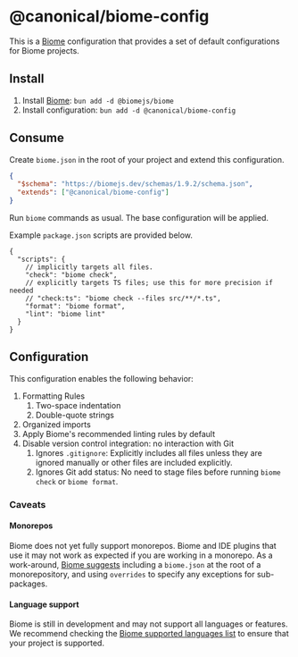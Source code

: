 # @canonical/biome-config

This is a [Biome](https://biomejs.dev/) configuration that provides 
a set of default configurations for Biome projects.

## Install

1. Install [Biome](https://biomejs.dev/): `bun add -d @biomejs/biome`
2. Install configuration: `bun add -d @canonical/biome-config`

## Consume

Create `biome.json` in the root of your project and extend this configuration.

```json
{
  "$schema": "https://biomejs.dev/schemas/1.9.2/schema.json",
  "extends": ["@canonical/biome-config"]
}
```
Run `biome` commands as usual. The base configuration will be applied.

Example `package.json` scripts are provided below.

```jsonc
{
  "scripts": {
    // implicitly targets all files. 
    "check": "biome check",
    // explicitly targets TS files; use this for more precision if needed
    // "check:ts": "biome check --files src/**/*.ts",
    "format": "biome format",
    "lint": "biome lint"
  }
}
```

## Configuration

This configuration enables the following behavior:

1. Formatting Rules
   1. Two-space indentation
   2. Double-quote strings
2. Organized imports
3. Apply Biome's recommended linting rules by default
4. Disable version control integration: no interaction with Git
   1. Ignores `.gitignore`: Explicitly includes all files unless they are ignored manually or other files are included explicitly.
   2. Ignores Git add status: No need to stage files before running `biome check` or `biome format`.
   
### Caveats
#### Monorepos
Biome does not yet fully support monorepos. 
Biome and IDE plugins that use it may not work as expected if you are working in a monorepo.
As a work-around, [Biome suggests](https://biomejs.dev/guides/big-projects/#monorepos) including a `biome.json` at the 
root of a monorepository, and using `overrides` to specify any exceptions for sub-packages.

#### Language support
Biome is still in development and may not support all languages or features.
We recommend checking the [Biome supported languages list](https://biomejs.dev/internals/language-support/) 
to ensure that your project is supported.
